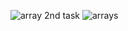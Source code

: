 ![array 2nd task](https://github.com/user-attachments/assets/417f2fbe-45ed-44b6-ae03-1537635d0170)
![arrays](https://github.com/user-attachments/assets/d2d195dc-8d88-4b82-8b41-9b3965b3cc89)
